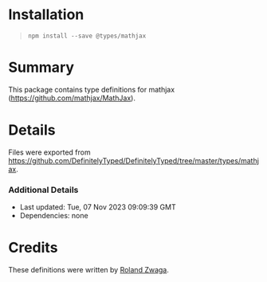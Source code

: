# Installation
> `npm install --save @types/mathjax`

# Summary
This package contains type definitions for mathjax (https://github.com/mathjax/MathJax).

# Details
Files were exported from https://github.com/DefinitelyTyped/DefinitelyTyped/tree/master/types/mathjax.

### Additional Details
 * Last updated: Tue, 07 Nov 2023 09:09:39 GMT
 * Dependencies: none

# Credits
These definitions were written by [Roland Zwaga](https://github.com/rolandzwaga).
